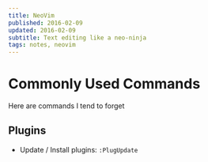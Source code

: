 ```yaml
---
title: NeoVim
published: 2016-02-09
updated: 2016-02-09
subtitle: Text editing like a neo-ninja
tags: notes, neovim
---
```


# Commonly Used Commands

Here are commands I tend to forget

## Plugins ##

* Update / Install plugins: `:PlugUpdate`
